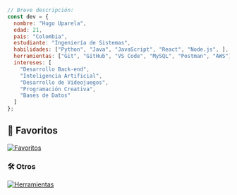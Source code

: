 ```javascript  
// Breve descripción:
const dev = {
  nombre: "Hugo Uparela",
  edad: 21,
  pais: "Colombia",
  estudiante: "Ingeniería de Sistemas",
  habilidades: ["Python", "Java", "JavaScript", "React", "Node.js", ],
  herramientas: ["Git", "GitHub", "VS Code", "MySQL", "Postman", "AWS"],
  intereses: [
    "Desarrollo Back-end",
    "Inteligencia Artificial",
    "Desarrollo de Videojuegos",
    "Programación Creativa",
    "Bases de Datos"
  ]
};
```
## 🚀 Favoritos

[![Favoritos](https://skillicons.dev/icons?i=py,java,js,nodejs&theme=dark)](https://skills.thijs.gg)

### 🛠️ Otros

[![Herramientas](https://skillicons.dev/icons?i=vscode,github,postman,html,css,react,laravel,mysql,sqlite,mongo,r,latex,md,aws&theme=dark)](https://skills.thijs.gg)
